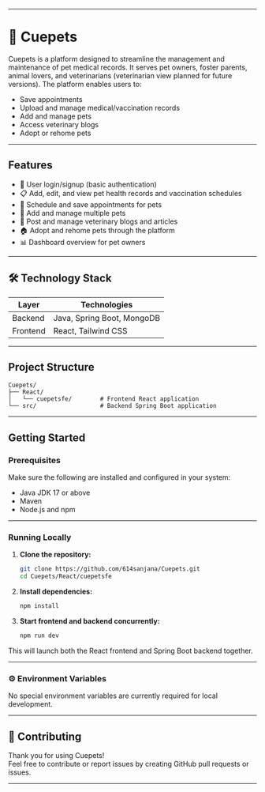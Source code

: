 
---

# 🐾 Cuepets

Cuepets is a platform designed to streamline the management and maintenance of pet medical records. It serves pet owners, foster parents, animal lovers, and veterinarians (veterinarian view planned for future versions). The platform enables users to:

- Save appointments  
- Upload and manage medical/vaccination records  
- Add and manage pets  
- Access veterinary blogs  
- Adopt or rehome pets  

---

##  Features

- 🔐 User login/signup (basic authentication)  
- 📋 Add, edit, and view pet health records and vaccination schedules  
- 📅 Schedule and save appointments for pets  
- 🐶 Add and manage multiple pets  
- 📝 Post and manage veterinary blogs and articles  
- 🏠 Adopt and rehome pets through the platform  
- 📊 Dashboard overview for pet owners  

---

## 🛠️ Technology Stack

| Layer      | Technologies               |
|------------|----------------------------|
| Backend    | Java, Spring Boot, MongoDB |
| Frontend   | React, Tailwind CSS        |

---

##  Project Structure

```
Cuepets/
├── React/
│   └── cuepetsfe/        # Frontend React application
└── src/                  # Backend Spring Boot application
```

---

##  Getting Started

###  Prerequisites

Make sure the following are installed and configured in your system:

- Java JDK 17 or above  
- Maven  
- Node.js and npm  

---

###  Running Locally

1. **Clone the repository:**

   ```bash
   git clone https://github.com/614sanjana/Cuepets.git
   cd Cuepets/React/cuepetsfe
   ```

2. **Install dependencies:**

   ```bash
   npm install
   ```

3. **Start frontend and backend concurrently:**

   ```bash
   npm run dev
   ```

This will launch both the React frontend and Spring Boot backend together.

---

### ⚙️ Environment Variables

No special environment variables are currently required for local development.

---

## 🤝 Contributing

Thank you for using Cuepets!  
Feel free to contribute or report issues by creating GitHub pull requests or issues.

---

